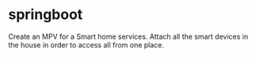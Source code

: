 # springboot
Create an MPV for a Smart home services. Attach all the smart devices in the house in order to access all from one place.
